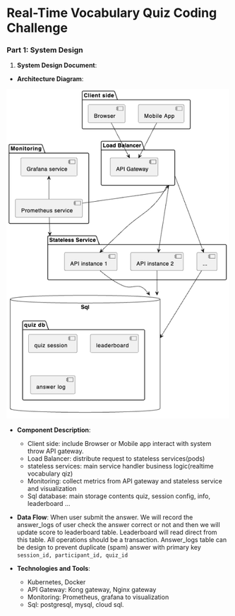 # Real-Time Vocabulary Quiz Coding Challenge

### Part 1: System Design

1. **System Design Document**:
 - **Architecture Diagram**:

![Architecture Diagram](image.png)

- **Component Description**: 
    - Client side: include Browser or Mobile app interact with system throw API gateway.
    - Load Balancer: distribute request to stateless services(pods)
    - stateless services: main service handler business logic(realtime vocabulary qiz)
    - Monitoring: collect metrics from API gateway and stateless service and visualization
    - Sql database: main storage contents quiz, session config, info, leaderboard ...

- **Data Flow**: When user submit the answer. We will record the answer_logs of user check the answer correct or not and then we will update score to leaderboard table. Leaderboard will read direct from this table. All operations should be a transaction. Answer_logs table can be design to prevent duplicate (spam) answer with primary key `session_id, participant_id, quiz_id`

- **Technologies and Tools**: 
    - Kubernetes, Docker
    - API Gateway: Kong gateway, Nginx gateway
    - Monitoring: Prometheus, grafana to visualization
    - Sql: postgresql, mysql, cloud sql.